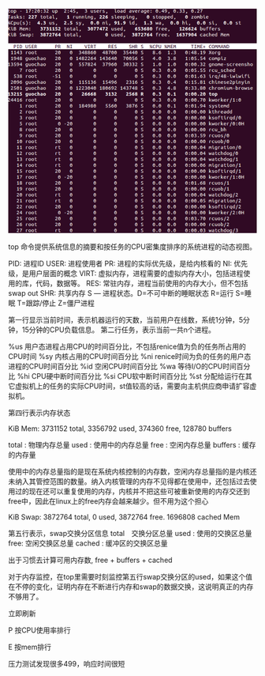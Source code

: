 ![top](./img/top_1.png)

top 命令提供系统信息的摘要和按任务的CPU密集度排序的系统进程的动态视图。

PID: 进程ID
USER: 进程使用者
PR: 进程的实际优先级，是给内核看的
NI: 优先级，是用户层面的概念
VIRT: 虚拟内存，进程需要的虚拟内存大小，包括进程使用的库，代码，数据等。
RES: 常驻内存，进程当前使用的内存大小，但不包括swap out
SHR: 共享内存
S — 进程状态。D=不可中断的睡眠状态 R=运行 S=睡眠 T=跟踪/停止 Z=僵尸进程

第一行显示当前时间，表示机器运行的天数，当前用户在线数，系统1分钟，5分钟，15分钟的CPU负载信息。
第二行任务，表示当前一共n个进程。

%us 用户态进程占用CPU的时间百分比，不包括renice值为负的任务所占用的CPU时间
%sy 内核占用的CPU时间百分比
%ni renice时间为负的任务的用户态进程的CPU时间百分比
%id 空闲CPU时间百分比
%wa 等待I/O的CPU时间百分比
%hi CPU硬中断时间百分比
%si CPU软中断时间百分比
%st 分配给运行在其它虚拟机上的任务的实际CPU时间，st值较高的话，需要向主机供应商申请扩容虚拟机。

第四行表示内存状态

KiB Mem:   3731152 total,  3356792 used,   374360 free,   128780 buffers

total : 物理内存总量
used : 使用中的内存总量
free : 空闲内存总量
buffers : 缓存的内存量

使用中的内存总量指的是现在系统内核控制的内存数，空闲内存总量指的是内核还未纳入其管控范围的数量。纳入内核管理的内存不见得都在使用中，还包括过去使用过的现在还可以重复使用的内存，内核并不把这些可被重新使用的内存交还到free中，因此在linux上的free内存会越来越少。但不用为这个担心

KiB Swap:  3872764 total,        0 used,  3872764 free.  1696808 cached Mem

第五行表示，swap交换分区信息
total　交换分区总量
used : 使用的交换区总量
free: 空闲交换区总量
cached : 缓冲区的交换区总量




出于习惯去计算可用内存数, free + buffers + cached

对于内存监控，在top里需要时刻监控第五行swap交换分区的used，如果这个值在不停的变化，证明内存在不断进行内存和swap的数据交换，这说明真正的内存不够用了。

<space> 立即刷新

P 按CPU使用率排行

E 按mem排行

压力测试发现很多499，响应时间很短
